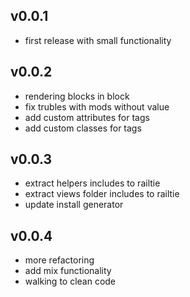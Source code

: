 ## v0.0.1

* first release with small functionality

## v0.0.2

* rendering blocks in block
* fix trubles with mods without value
* add custom attributes for tags
* add custom classes for tags

## v0.0.3

* extract helpers includes to railtie
* extract views folder includes to railtie
* update install generator

## v0.0.4

* more refactoring
* add mix functionality
* walking to clean code
